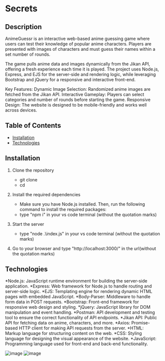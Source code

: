 # **Secrets**

## Description

AnimeGuessr is an interactive web-based anime guessing game where users can test their knowledge of popular anime characters. Players are presented with images of characters and must guess their names within a set number of rounds.

The game pulls anime data and images dynamically from the Jikan API, offering a fresh experience each time it is played. The project uses Node.js, Express, and EJS for the server-side and rendering logic, while leveraging Bootstrap and jQuery for a responsive and interactive front-end.

Key Features:
    Dynamic Image Selection: Randomized anime images are fetched from the Jikan API.
    Interactive Gameplay: Players can select categories and number of rounds before starting the game.
    Responsive Design: The website is designed to be mobile-friendly and works well across devices.

## Table of Contents
- [Installation](#Installation)
- [Technologies](#Technologies)




## Installation 

1. Clone the repository
    * git clone <repository-url>
    * cd <repository-folder>
       
2. Install the required dependencies
    * Make sure you have Node.js installed. Then, run the following command to install the required packages:
    * type "npm i"  in your vs code  terminal (without the quotation marks)
3. Start the server
    * type "node .\index.js" in your vs code  terminal (without the quotation marks)
4. Go to your browser and type "http://localhost:3000/" in the url(without the quotation marks)

## Technologies 
*Node.js: JavaScript runtime environment for building the server-side application.
*Express: Web framework for Node.js to handle routing and server-side logic.
*EJS: Templating engine for rendering dynamic HTML pages with embedded JavaScript.
*Body-Parser: Middleware to handle form data in POST requests.
*Bootstrap: Front-end framework for responsive web design and styling.
*jQuery: JavaScript library for DOM manipulation and event handling.
*Postman: API development and testing tool to ensure the correct functionality of API endpoints.
*Jikan API: Public API for fetching data on anime, characters, and more.
*Axios: Promise-based HTTP client for making API requests from the server.
*HTML: Markup language for structuring content on the web.
*CSS: Styling language for designing the visual appearance of the website.
*JavaScript: Programming language used for front-end and back-end functionality.



![image](https://github.com/user-attachments/assets/544b53ef-4b6c-4b66-ab94-da9cb4f2f578)
![image](https://github.com/user-attachments/assets/7b703352-ec88-4f92-85fa-39e139f4c20b)







